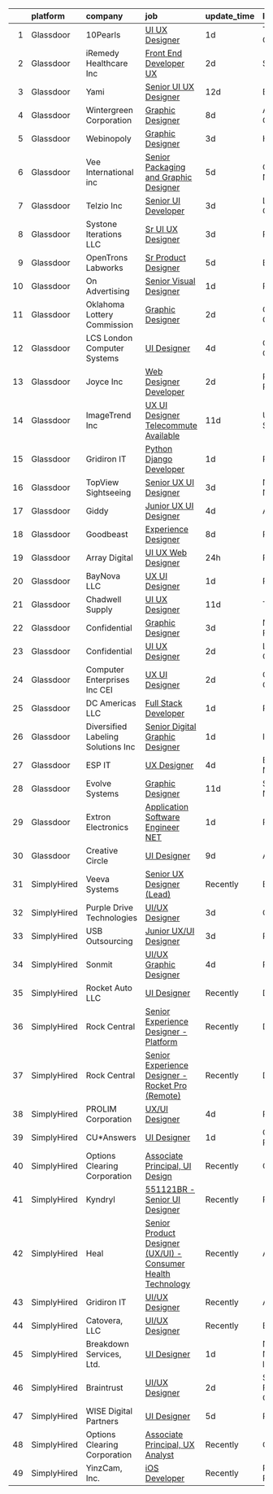

|    | platform    | company                             | job                                                                                                                                                                                                                                                                                                                                                                                                                                                                                                                                                                                                                                                                                                                                                                                                                                                                                                                                                                                                                                                                                                                  | update_time   | location                 |
|---:|:------------|:------------------------------------|:---------------------------------------------------------------------------------------------------------------------------------------------------------------------------------------------------------------------------------------------------------------------------------------------------------------------------------------------------------------------------------------------------------------------------------------------------------------------------------------------------------------------------------------------------------------------------------------------------------------------------------------------------------------------------------------------------------------------------------------------------------------------------------------------------------------------------------------------------------------------------------------------------------------------------------------------------------------------------------------------------------------------------------------------------------------------------------------------------------------------|:--------------|:-------------------------|
|  1 | Glassdoor   | 10Pearls                            | [UI UX Designer](https://www.glassdoor.com/partner/jobListing.htm?pos=121&ao=1110586&s=58&guid=000001829b216fc78f4143498ab0db69&src=GD_JOB_AD&t=SR&vt=w&cs=1_c1573f86&cb=1660460036451&jobListingId=1008068339387&cpc=42BEC95245890617&jrtk=3-0-1gadi2rv9i17b801-1gadi2rvtjm7r800-ed42256ef29aac25--6NYlbfkN0AZhccrYCUSJlZEde1UnGXnwlG1V9FU8luw-eezWnVYrwyqiUgM7CrsMn5ovYsWa9GV-mKp_rYDWUG9r2XSS5MXh8_Q-Vde3_pQidAfGnJ5vR87V7nutRlqXDXOcjcwfqKrhYGxJCuEwaod5jPnoJR6rHahD6yaDDE3OaUSfviuyOel2WMFyfUjfaCgGgR9jSgKlgI3RuF9AP9nxHW45d0MGmCk8jYYqVhQSZzjrlKcY9gxKut7KSd_QoflF-TyQRD64fgFaZg5nMekvvibTj4zl5vaeIontaW88LAFvnjAMYSyAhC3F_DtijrZhSr_v3fku4Zs3y2K59R1p16MDiS6QSjqMjCZO24SoBSSASSZ1yZQHiajnm3NACOTQLwft8iwy1cyUDcDcle8axUXcGicxCvldhMup44X9EHdc52tIdG7yQND8rCW)                                                                                                                                                                                                                                                                                                                                                 | 1d            | Tysons Corner, VA        |
|  2 | Glassdoor   | iRemedy Healthcare  Inc             | [Front End Developer   UX](https://www.glassdoor.com/partner/jobListing.htm?pos=114&ao=1110586&s=58&guid=000001829b216fc78f4143498ab0db69&src=GD_JOB_AD&t=SR&vt=w&ea=1&cs=1_1bd6f4b7&cb=1660460036450&jobListingId=1008067007615&cpc=786328B4A40DC555&jrtk=3-0-1gadi2rv9i17b801-1gadi2rvtjm7r800-bdec17cbc4d6ddfe--6NYlbfkN0DfhRLDY5E7BVY3xhBTAobuSaZ3WR2SqAJ-w4NHeQGDZ7IzEziFaDSE8WhDFhHMRUyVlnkXfbctoYVNgyGIEW38ZFY_aJzYMkqHc1FLo3w1D7XkDQOSPA99ND1CpKtPVxrhU1X3u6DuVCpDk1Tp-gA82abvl1y-2DVaq_6kQXlsmIO-KImHZxuXbCGv8zBZSKhsxy2n0wIpLTizbJdUvb-okkqLTTGdBHD-iHm_TJLPTFhdO9GGH_VzSI0bHvZcKo6XjycqigqUWfdSuY3TJrnF9IvE-k2YalBnaNzwngVAoz5ZCsK51XWDMHw2Ag4zg4t5hrnMPRu8dJjjydAWhlliqfW88ZIaPWRMr5qFA79mwdygPmzuhVENp_i4HJlS0trfXIiTT_cYSDwEvkK3ZCkd_tEoeR2QHrFKzGeA1_9yRw8HcDrNoztpdgDZPMX-9KFEVwfcug5DKUPEhqJq7Auu4fsA6yw-u3gnD4wYDrWTPrTQrNwOTUp9oh7GJEUUFSQ80SxaF76vaQ%3D%3D)                                                                                                                                                                                                                                      | 2d            | Stuart, FL               |
|  3 | Glassdoor   | Yami                                | [Senior UI UX Designer](https://www.glassdoor.com/partner/jobListing.htm?pos=102&ao=1110586&s=58&guid=000001829b216fc78f4143498ab0db69&src=GD_JOB_AD&t=SR&vt=w&ea=1&cs=1_5dfd88b0&cb=1660460036448&jobListingId=1008045182428&cpc=4249AE273CFED721&jrtk=3-0-1gadi2rv9i17b801-1gadi2rvtjm7r800-c18558706cf5f0a8--6NYlbfkN0DsBOlmEAMqZtav1V1WKZO3RUElpafjggtWvxyDQ3xFSizXPSZQh0Wd-AqOWYRXIfB_xvAIPThy9iZI6UxY4C17BNtOHzLyCi7gfoi17eFyNWdD1JYNp8nEXhYmZJrGmwPkTwmVflYphZ8sqqkLqXWwTdlozxotirV25FD96cQJh1FCCMsgTWsNb8gJrJ9zDXzEcD7Rzev1K9cFSRhPOp5SPXGLI4_E-O8b3IVBopGENZxWipSect_eJ-vcaVoGXPGiTLBP5Bl0SL9J8d85L91j9uno4wjH-yCC0qNW_35XXZ-YhfYaxk5fM4LGaczW-Yx7ctDIPEJXm8gk45oD-gvhq4UWTKwduNzuLDT4JdouRrM0WExk3RNgv3y4SJ5Ij5_VjhZBFkY-oU6uUfMYHJQO-Un0snZd4Oiuc1Sg4NnySikq-gUli_YA3udyJV3-l6vxOcr1t7IU6L7w3AVE9DneWQj8IKzuF54nApPfVaic_bzlcqh494UVVrmRyoC1tDaGfrqAtRVK8A%3D%3D)                                                                                                                                                                                                                                         | 12d           | Brea, CA                 |
|  4 | Glassdoor   | Wintergreen Corporation             | [Graphic Designer](https://www.glassdoor.com/partner/jobListing.htm?pos=106&ao=1110586&s=58&guid=000001829b216fc78f4143498ab0db69&src=GD_JOB_AD&t=SR&vt=w&ea=1&cs=1_e2c85933&cb=1660460036448&jobListingId=1008056107817&cpc=9A35C3CDC9AD954F&jrtk=3-0-1gadi2rv9i17b801-1gadi2rvtjm7r800-63666c8749e3b599--6NYlbfkN0BOdG0MfL0cOT1OSN0QPEpRuqiJyxaT8mswcKoIHsGd35n1xV8ZIJNFMkmWVDTVhR4n62bVFb9-eNgO4mBg1d77lavN8BAb8Qm0G5lHHpwqf0HLDQ1hMTD39bYEL_Rowt86Dq4no_TgfwkrW-e7kjKchaRqHWKkW5sXwSSsGzE1kGS8VNtJ2CqthLbkELsJwhioLZ4sI1RGRBigVkHYsjmEFjPF7IylzXcDfLcZRMLgRRtxkaA1TNIEIw7BomHVGi0snfuQsnanPduSaCpa7a5x-6HSZs8VyC723N9RiiS4ZlmZGe-PCdjISkQSuYygNqwat_WKBg50qUpAt9DVgWLJVOJEKY8lxyqpwr8BL0OEG1PjBa7NQ_nao9w7f1pMDvwK4pTiLO2OGDHP1LYGOE7EFvdaJoQeF5KFKuBL6VinRR7m3z7uIZMPjZSeM1-S7QonlTfbkV931q-F10Mi_eFQBQOorZxiQOg9PO1GYVHmqltjW3m9r0L3)                                                                                                                                                                                                                                                                          | 8d            | Alpharetta, GA           |
|  5 | Glassdoor   | Webinopoly                          | [Graphic Designer](https://www.glassdoor.com/partner/jobListing.htm?pos=118&ao=1110586&s=58&guid=000001829b216fc78f4143498ab0db69&src=GD_JOB_AD&t=SR&vt=w&ea=1&cs=1_e55188a8&cb=1660460036450&jobListingId=1008065612051&cpc=9EDA28EADF1DF7F0&jrtk=3-0-1gadi2rv9i17b801-1gadi2rvtjm7r800-3839a89fb64627af--6NYlbfkN0DeXU0vMxLyKhfauY-dgUBa_3v1DHLtGGo4EP_Dl8CiY4B4Rt2ikj4eOzkxC4FUbnA9nuIc9kf84Rqe5Bd7DnYIShx5fyLmIMRGkgfPhJ97zU-bpsnM0N1qatZXwafcXVk4I5OkyPPcGgm7lfNup9OuMERdT-6YyrX7VLH8LlHq5SNKLxIXPglWCnkB13Ekxex1p8u-TjJBM5o7J5zZ5ycr-_65065fHv4pBVcB2Kz4RmFFK5rLIAQQEgSYGtfv2ZYNyxvRD7vNcunyj0lMxwDqRKryrG0jliOU-CYzoOayrrZXn19paipXNoG7A66G8061MbQ1L1g9HRv3NkrgWmv1xnPliZFawin9KN5G3jok65NlLn79fPPdcRqYyf0OBupDipUgkkosV00jZOpnpNVZQswmlghdw_S-ULbnpGRt1WQm9dGQYdEp-CjSUgZqiUnKrDi-5TqEKjBfZLyA6lt2zCo-W6-_Uul0FTWYYAwtL_7GfjW8r4axGSXRxXr-aTWCICks0D1EIw%3D%3D)                                                                                                                                                                                                                                              | 3d            | Houston, TX              |
|  6 | Glassdoor   | Vee International inc               | [Senior Packaging and Graphic Designer](https://www.glassdoor.com/partner/jobListing.htm?pos=130&ao=1110586&s=58&guid=000001829b216fc78f4143498ab0db69&src=GD_JOB_AD&t=SR&vt=w&ea=1&cs=1_ce31ce00&cb=1660460036452&jobListingId=1008060997572&cpc=FAE5E775D180B2FB&jrtk=3-0-1gadi2rv9i17b801-1gadi2rvtjm7r800-2fb90418ce9b2a03--6NYlbfkN0Dr6IKwl4lkWnAOZFGyO8hF2TMBrUYSqKPpHH7znGLbnsjvVMpQ7-eveiYjoB_rmKX_VctXwl9syg61wOq-fYg9T9iUAXw3g4A45EmbldY8YbtSleKyyI4CcrbNfxmjZKxIWNqL9BrdLdgsxrl0w1KSPLgvoBwtslfUWRirgXMChlWzS_jtMkz8jSVjnLvngbHr5n6OgrxcFgdJy_j3uX7kOVB8RR5ALOscIRarNQsk0XF11cazsKf9Cd1ny0gGvsPVYlUoL96m9vDYB9iFF4J7terUHAFbEqQM9bO-YVBb2Kr6pnDTHdfNVXPesv_hZ0vzco2QerdCodwpIPTdXF9Zz6OQZSNy6001ar-rZlWKSk8uf0CIO8oMIR_cptd0pr2z-SIO0xo2M3mqHhhYNQp0S13LiaE8P5RUs6FecjIZzCf7uWvzpJE50U5aIgP138LHq7pA0yLb2ZJADtC9jFP_g5g_T8obVfQSl9mPqwLsCVCvttje-7f5Agb2su0tS73uLfOSwB54Hso1EMTCOXNcn2RPy4_Zvfo%3D)                                                                                                                                                                                                       | 5d            | Garden City, NY          |
|  7 | Glassdoor   | Telzio  Inc                         | [Senior UI Developer](https://www.glassdoor.com/partner/jobListing.htm?pos=115&ao=1110586&s=58&guid=000001829b216fc78f4143498ab0db69&src=GD_JOB_AD&t=SR&vt=w&ea=1&cs=1_8be66a40&cb=1660460036450&jobListingId=1008065215582&cpc=82ABD2B5CEB98952&jrtk=3-0-1gadi2rv9i17b801-1gadi2rvtjm7r800-505ec2e3874befb2--6NYlbfkN0CzcDFs8cjNZITHzPaspPYUdxCTppyanGLeq-qEeiOFH9BBGa5mLD_QHWF77mmJnOJseLGwV7aIM83ARvPQCJyGiboiqaVvgNKlezYz4HeLHaFGz_PniS9y3q5N587JJUWbJj3uSUAggytazclPP_oCJvc3ci8Qwnezj2ppyR3fzLcSACmMdpLA-a3KUvB8ojHWoP7avtmCPLklZBI5c4L1APHh2Zd29NfxxiVvLB67itBmP-qs-od99af2U--jaiI_IsZa7_-ghNBY4ADQTWd56JLUFBE3k0F33_FgAEGmNPn81XBOwYPcDzuKh_xneAllBXgSYCyTwGsYHOohu4O6vB-WuknC3CLyCqLD1-R5idD5vxoDRBhI3WWolNSj4Xv8nx-ArztFFChvq0UpB2MJ9fX18E_ZxXX10mgsOiwDXpdHeImDnfDRz8Pr4UTMP5SYC-oZBmMuTKEisYul7LcWBbNkJaqD4sUoytvDFifgaBRTMz8j6Uz50r1K0npDCrmVbQuIrGs8yw%3D%3D)                                                                                                                                                                                                                                           | 3d            | Los Angeles, CA          |
|  8 | Glassdoor   | Systone Iterations  LLC             | [Sr  UI UX Designer](https://www.glassdoor.com/partner/jobListing.htm?pos=112&ao=1110586&s=58&guid=000001829b216fc78f4143498ab0db69&src=GD_JOB_AD&t=SR&vt=w&ea=1&cs=1_36b69142&cb=1660460036449&jobListingId=1008066055467&cpc=9FE5D8D7282D4400&jrtk=3-0-1gadi2rv9i17b801-1gadi2rvtjm7r800-b22f278c9f3f0c76--6NYlbfkN0ADGbtVOLU8f41cQktJ21FYIQP6Y_sULqizaw5S43prLvuzToScTk3L2T6u3qze-SW9URA4lLF50hHrMF6kcBvOrRXNQm3FGw_tKl2MOzI76LyYWKu-lWXDWeC0zfqAC3e451UapxU1EU_MVPu2V4RYa1ERVC6nCruMFTdearK0NjCLPP0RcJKZTRDfvSFuT1eecUP_fAX4taH2gjr1cklztpd2b7wEf5Na4yl6Zct4l5KkcVkhKSUb9zDoKI2Vl_qCbTpPGkKEdZDNpCKc8OmO1rvfvsgG6_RjssE72kB4Tt5MB_Uho3zTWB04Nue7KIhSPCO7bsNveOFvw5rfOVID1jCoI-OqwTnOrDEckSL1K5TLhpIFJCNBYuX6cyus96EVF4iwXrVm9HRP6yCzI92OEkvVmtMX5V37Ju6xxtqdxeyOWxeO6dXwtB3Ns_beW8_tz7s-ASo2OEdzn_Y2D-7SIy4QTQBqwuNG-u03iofLUDoN6V7QVwNFs0v-QvD9nxWeTN_0YFaaTA%3D%3D)                                                                                                                                                                                                                                            | 3d            | Remote                   |
|  9 | Glassdoor   | OpenTrons Labworks                  | [Sr  Product Designer](https://www.glassdoor.com/partner/jobListing.htm?pos=124&ao=1110586&s=58&guid=000001829b216fc78f4143498ab0db69&src=GD_JOB_AD&t=SR&vt=w&ea=1&cs=1_859d7933&cb=1660460036452&jobListingId=1008060413365&cpc=723ADC3DFE402989&jrtk=3-0-1gadi2rv9i17b801-1gadi2rvtjm7r800-35a36552cd68a483--6NYlbfkN0CRy_3JIAK97co_lOszuwefXCR0YtVTL0xoVBsl-x3R40za2a445SSTMXfcwy4DHcwk18c1CtFSifW4BwSFM_6f4IlIkAxFDoeuwTBMe112LIb9jKEovwQRmsa9dgU-PotWYN9jEtKUxK0Ayp0uqLSAuW06e0xD5QmdaAaFQxMFt3L0iSv9Gd5zX6NHK3_Lvrusk4PL1KPJbHBIdPad76cRdfJ6CwKAQsy-gi-V-QTjc2veLwCKY70F-YY_Tfo4-qrzkD6FdM9HO0O0LLWJt_hg-kayXuzDn12HZ4jMl3ERu8ZwRPBnMBGwGhPeSnHAit_bQNoGgnmRjk5C-QxRXpsOpexXhzy3mYu7NIF0TyuWIdxNQx4E6b3ygctcAujjTQ2DjHSExRI-7KmSbCPZDJjOaBJpTV0DxnnjuMLk5wVEJeYUiET7U1JA5e7HX8JT86Xr9jtFrBJbeKL_KCvI2n2H8HSsxjUgpH6LUie9XiKkMDMNUH-QC8EbTJfl_qGBe2YaTUUtX-H2ig%3D%3D)                                                                                                                                                                                                                                          | 5d            | Brooklyn, NY             |
| 10 | Glassdoor   | On Advertising                      | [Senior Visual Designer](https://www.glassdoor.com/partner/jobListing.htm?pos=111&ao=1110586&s=58&guid=000001829b216fc78f4143498ab0db69&src=GD_JOB_AD&t=SR&vt=w&ea=1&cs=1_03312be2&cb=1660460036449&jobListingId=1008068888667&cpc=281FE6ECBEE2538F&jrtk=3-0-1gadi2rv9i17b801-1gadi2rvtjm7r800-27268be234df4a97--6NYlbfkN0DBKcLkHQJdWO0x6NE3hcPtMelplUmz-gl4lewHm68Zk2tgVHBSQ3M1q_UvSyhb69hhFl84UahDphYmm890IdEwkn_B7W-TG1ygd3ra8GJ07ulWL23qL1EiHELCMh1EHHQpquphheumxw5F1svTeO0raewaLbfEPmn8EYSjX4plJhgZuiyyAI9XQoHt9Y7AkkHPi3_cqYHrrkakxwD-kQNgq7sWImel5g_P1BZz15aWwUHbAf5sJOilpgLjLWeHtNmzBd_WkBJCMZL-hrUvi9mbD0cPPYHknZS_npyqf6wrLPcztsVlcPDEsVA2l1h03L9m-QOezzqv9du1m7SuuHSiy7ygjPaHmqGXJ17MFOFBEW6EtaBKfXUWWIexnqX4FY8qVRyiTVwOtNro8UsMwiEEnlCV8lY3jv1K9XwB-H-c2-vE3i7rfi8x0OjNeNPwOInTq0DVfwcHvbrny5LO14PwFfBtsU7Pv6OdmiVbbWax8MyRq-A2TBU7Th16TmvYahbZYxLvK12qCg%3D%3D)                                                                                                                                                                                                                                        | 1d            | Phoenix, AZ              |
| 11 | Glassdoor   | Oklahoma Lottery Commission         | [Graphic Designer](https://www.glassdoor.com/partner/jobListing.htm?pos=107&ao=1110586&s=58&guid=000001829b216fc78f4143498ab0db69&src=GD_JOB_AD&t=SR&vt=w&ea=1&cs=1_006c0845&cb=1660460036449&jobListingId=1008067083748&cpc=E7268B2FBC00329E&jrtk=3-0-1gadi2rv9i17b801-1gadi2rvtjm7r800-109c59df660a36b5--6NYlbfkN0COs9An_57SyPFY8J1A9WfZDQdsv91NbICjob3MRxtrrOs4Bkj7F8LqUyUoXPMYPnlJ20IrU9ovqu3LJoU0uPxZDzY7iB6vqo9QzCQ1ApoYt8krzlm5Yv2UWLE9xuI7cuL3BWC9yoPFSO4CEf-8XaMrqkxK02v7KbGpXLIV8VL3NBlki6OXtzzwJGcBLMBUKa7iv5d3iXd4_8_9PTLO-5JhtRAG0-XbPHpsMVZMyuKTb4veDuRFClEhHHUIAVL8_QNoxIFu7Ez_zjMXjD1a0GEC22ASzLSCLg6Xr2uJdiqvXcpHLa5LsPuHENp3zArWEzyOEckiopIlBUcVeV2Zrb07-3jzub-fbwkCjc9SG2REcZyDqti7cRdByq3pXqI43LEtYuh488ntCjTW8p3Vgj9lZ0QkVqJKig5GlsTSsMvMF6ei62YFS2sR5Nqh1a5ZCrS9tLHi0v3mrPIF25Frb4LwqkedsU4AUIaxXruFwG99-kZOsGYA5Sxnxkt_qQogfgVWkXpV1xc14w%3D%3D)                                                                                                                                                                                                                                              | 2d            | Oklahoma City, OK        |
| 12 | Glassdoor   | LCS   London Computer Systems       | [UI Designer](https://www.glassdoor.com/partner/jobListing.htm?pos=117&ao=1110586&s=58&guid=000001829b216fc78f4143498ab0db69&src=GD_JOB_AD&t=SR&vt=w&ea=1&cs=1_8501ccd3&cb=1660460036450&jobListingId=1008063535731&cpc=292036AD7E8A5303&jrtk=3-0-1gadi2rv9i17b801-1gadi2rvtjm7r800-9d32a881a50b6432--6NYlbfkN0CckLY1Y7Nzm7RAXoTq-bvgsovIKUj47znE7HlWw5vlrDWT7l6GaPFsZiavTqzdiZffqmmD2wg7bzC0Gxd7jAFH0cnhUqAkHzTtaTONB4UgPQD4uilpgmUlzqSNVK8wjMg2f30i-hBDSMbux9wgK-bOXtzIesuxiya7xpmsK5MZky3eC7DjgtXEIqxlw1Vw29P3dRjsq1Y_FduNaxhqWUprgaCXd6f3K1uJVfnevaZ52-WrluGTRFrivjzkTzMbcnGBfohyq26DMRYymXdBuvA0JJ0YH0YhIaWoleFeCT56a6uR6GODiGzljtq_5dTUTbisNuELv0mz_6oiXYeWb2UVcJnciVOVNbpdlYmAYrje3hFr3W2AuqH-qUPCCRW5R4RVTOylhyJzmD-_BK90tsZEOjsnI75J1ZMB5wT2Lm370cg69vVfOkU5oLem6E-EtV0dBw4slMfYOM4KleLSMv2n1eK4U8bRjM61_BPkm9xku0i_gPTPiQ1nAdg3IidSYUtMXfpWXZ3XX6BX5i-smFGeE3POeIl4B7qZnmhQUciOJLAkQtYRAOYyKKPXY0dFHU1TXv6_4zCKakzKixAaMzwH2-FivV8_NeaSDKPJcrTmP6zfnQ0aW6u7rHlH1bvnZdAYjdaTtYx-8--CSMHMymAxIeBwORsQTg_ABGuu-Tbz-XeELgWq0tHPTvlJbkb8ZlWqIKPMqE0iUsGI_5mDDmeNxqSygnpPDXrO8U6TXr2_bBEjpVSh_Yci44PTly1nuKg%3D) | 4d            | Cincinnati, OH           |
| 13 | Glassdoor   | Joyce  Inc                          | [Web Designer Developer](https://www.glassdoor.com/partner/jobListing.htm?pos=122&ao=1110586&s=58&guid=000001829b216fc78f4143498ab0db69&src=GD_JOB_AD&t=SR&vt=w&ea=1&cs=1_90702740&cb=1660460036451&jobListingId=1008067001313&cpc=217C45A42544DB93&jrtk=3-0-1gadi2rv9i17b801-1gadi2rvtjm7r800-0808452861b2c58f--6NYlbfkN0Bd-kcuCQtFSZaFOpNra10QcN4twG3O5kNaxw30qdscHvBfYwwSa5GmMdPyP8QE6nGOfWwoY_1AmoA8VgAJ6Er8qBxw7QX8yd33JOFdofVfwyOzL81LDE4BaQkTu1pS48yJ3cdwzEyXCcKmOw1qy6_GaqQYCuYHoOC5xSTBzAlRrHI8ZX8tiAZsUoLnJV15DiqraFEBF78byPgDqJqM0ZEdrN6cIDgSJA1iJa1zLtlrHG_-r6MPja9XvaG-YDpJT4JoLTAXPCXc1xYm4AKr9wVfigkwcA0NyWDyBzQrwHhWo0MMsxaDeGAJWj7MnWVRkWdGTvRxuGsGiZJovZmFHvDqy-1WuvokbGcLn7zwjOF4NHqn0mtawXvlPc7k6zYdGmZcgGq54XvnvlD1uivmDTWdLQBWCRaBx4XRfpNqsv3NnUZVLkfN1uNYJqqnRg1fshrPwAbwFOQby5suNiWRDy7h1MseIANeLz3hgxgS9PA9nm9bnzbjgoOVyRmr--RaBLI%3D)                                                                                                                                                                                                                                                      | 2d            | Pittsburgh, PA           |
| 14 | Glassdoor   | ImageTrend Inc                      | [UX UI Designer   Telecommute Available](https://www.glassdoor.com/partner/jobListing.htm?pos=101&ao=1110586&s=58&guid=000001829b216fc78f4143498ab0db69&src=GD_JOB_AD&t=SR&vt=w&cs=1_2ca9f071&cb=1660460036447&jobListingId=1008048373553&cpc=8C7EDB9C3100EB8F&jrtk=3-0-1gadi2rv9i17b801-1gadi2rvtjm7r800-c94349a35513245f--6NYlbfkN0DrwfU7w0F46R08ZIN8pn1s9hSRnqvJPcbWVx8YEyFsPHLaXtJqEtjTqwlAQ-H4t7MSv0M2iLarh8ZzZaQF3KycC-EX0dQyCJQpgYefs-bvc5nxDSpHI-TK2_mK7jV5m1VUN6jNqdprj6VColdWbV8kpq8w1yeA4bg0v789A-jofaT8CtAiHDX-mfJjZFv2azH9V1lUqTyXGeHhhuL2iB3kVhmQNssRP5wU9vMIwCwiDTAhhoUkzF64WLgx1tyjhNxCJlxBLeI6-K7liCTCyQYDOnZq7DorKNvlu9fW3YuUzpHD-TN8AOTKFGMxdJc6I6j6uymxtaP5mkxo4zePm0U-9CpgIee8SOrK30vcx18AoujtV1bdJYcs1X8l1-C5oLHpPeJHBbFOyJtb1LF31hQijTbMM1XlbbsSLuFInMg3BSBKn5XYg710yX57PJI_coxZgcIroA-erL_RkN9hm0vif321FPgc7m1h1fP6MgzhiMksiRQYlPjdO8OguByJvqMwqX27XRGxmX4XLPL3RN21dZ_LUM2-YlHpJpl7Khle0-S7SiTBlEse4WORdP1OnRdq37N18PFzl8ahhxmlHIeq)                                                                                                                                                         | 11d           | United States            |
| 15 | Glassdoor   | Gridiron IT                         | [Python Django Developer](https://www.glassdoor.com/partner/jobListing.htm?pos=113&ao=1110586&s=58&guid=000001829b216fc78f4143498ab0db69&src=GD_JOB_AD&t=SR&vt=w&ea=1&cs=1_c04a9b37&cb=1660460036450&jobListingId=1008068461898&cpc=AC285F3A3ECA6BB0&jrtk=3-0-1gadi2rv9i17b801-1gadi2rvtjm7r800-b7d1fff5b0f833c7--6NYlbfkN0CTHA6cd59lXtQJ-DuZtBHQsSjOn019HaVEc20FtZol1_8bPJW14iotuMuGn0biAaFFpmJJpsL0SruckKM7Ermnp8HTga5LJVoDBRqYjXa8oQQ995Ej1Fpf1_HIJeY8Sp2cvUmljurWkSS0Z0Ziywv4xkPzlQo0EjY9NwdB2_FFDu2KD_yh3kCW5O06ehR75GBpb5N1epwvuiyETeHUPmG0oRQq-2Wv12vtd667CTFKbSIt0qwgbDyRUg7Mwezm7lmbI4bHUmAQp3DD6umdv5N5hz8A_On4shD5phBHSSGAkJV0YqbpHg3jJH4Auiz4JWyX53hyoLPMmVdmeyoNbQKN0LdFmw9EVSKGgnlg-Mob97YEpHP4IfOUR0bOkokmsnML20ET1VTMa2tRrdgMi4YxcQxkhWZTgJacztxzT8ydAn_Cp_zwNGqK19YWCskfHAi7-mVxjcD3b92rrgBtNJe3neyqd8RYyX4RWYRw6lNd330ElrxIL0bRkrVnGDxPOom43dxjR0H-Bg%3D%3D)                                                                                                                                                                                                                                       | 1d            | Remote                   |
| 16 | Glassdoor   | TopView Sightseeing                 | [Senior UX UI Designer](https://www.glassdoor.com/partner/jobListing.htm?pos=103&ao=1110586&s=58&guid=000001829b216fc78f4143498ab0db69&src=GD_JOB_AD&t=SR&vt=w&ea=1&cs=1_4d10df19&cb=1660460036448&jobListingId=1008065752004&cpc=BA005B1D96992017&jrtk=3-0-1gadi2rv9i17b801-1gadi2rvtjm7r800-c72b2c2d0d44ef80--6NYlbfkN0DsUtjlO9aSzLhbbi1ylmhZb5HDIaxKOqM1Q3G4JftrQkG6GekaDroriwkjYGy3F0GWp8mckOFsPiJcfoosZDecuQLVadc0UH5nSKiKuY2yJageMhV1jDLkN3yJl2pgPNGkjyIAyG9OfSxieGcbSONVpp4qhJwvAd5lEaMWR_C8zZZqOgKSHSz_keutm5UBIc6t-erLwg-T3ZIrfXVa8yYcP5OFF2PAyH6oOBHZLj9mqVeRieIHVzlIHlzANcWOq7gKffB0T1GbzZgNnJ83M6NA_8UZFiPTV34cqVRApTx4a_thBBjvmna2iuL1ifn8apTk3bVwIueIxHCwdhat2IchqiQSdXxnS8lxnvk7uK673nKvHaJmie8ERIMJ05U-5pKmYzhY5xB4wa-lMB1b3LDqR1SY4QifHoRZqFlTmh94fpPclCcse8Qoh23YHztnVvHjdjeQOxrT4398urDUhKogZgm6psk1NpyLEYSB5fB7wZf-FbUqdN2rsPbMcQB__Qmx14hz4JVO8g%3D%3D)                                                                                                                                                                                                                                         | 3d            | New York, NY             |
| 17 | Glassdoor   | Giddy                               | [Junior UX UI Designer](https://www.glassdoor.com/partner/jobListing.htm?pos=110&ao=1110586&s=58&guid=000001829b216fc78f4143498ab0db69&src=GD_JOB_AD&t=SR&vt=w&ea=1&cs=1_71c2ace7&cb=1660460036449&jobListingId=1008062786167&cpc=8A48E7D5890B96AC&jrtk=3-0-1gadi2rv9i17b801-1gadi2rvtjm7r800-503fa5c445aa6831--6NYlbfkN0Cd5ZvLdai7cR0fypH5_WiGezUQesq24dbKuF0ly35yawptN0PyaNvi6aCrfHDGFYBHkr5SnTj7vqUz0gNSWKlkIlVRjgoTRfSc15COtuzQOkcKUBHpInCXznilo76Ss-mcKTwm6lAe1YOtGYq0HhWRzFRV9xQw8kCq1IB-pOWZPA8D33AiodZ5BRt9vFliOz2d1YQ3_kYfaaXdFgQHR_bHQPDK_eALbU8L0rURQ5wHoYrAClpuW9zCf14KTfNes08OuQP0V9SSba5ZSnCNmHdGSXFQofOXwOveK8vrJCQZUJ5eXz6XjKTo9Qyk2VxKOnBdvYkmOwzQ-BVunPPhdF0o3LI5gFiWr69sZibmy0Iu-4r2QgFEAaIVY6gBP5DAdGIUZHsK5sgG76Hkf8jvX_YtHdb9fQvXmeHZANMBVY9QiW1ANWAkJ1Rg9wC0nw3aN-6Xi6DG8K1fTDaFacU1bNMq6_Fcw58wQxtrW8FOcydLO_zl8g_Ic0FVCFmlyhyPdgz3-7L4PBMuFQ%3D%3D)                                                                                                                                                                                                                                         | 4d            | Austin, TX               |
| 18 | Glassdoor   | Goodbeast                           | [Experience Designer](https://www.glassdoor.com/partner/jobListing.htm?pos=108&ao=1110586&s=58&guid=000001829b216fc78f4143498ab0db69&src=GD_JOB_AD&t=SR&vt=w&ea=1&cs=1_b03d48a3&cb=1660460036449&jobListingId=1008056241519&cpc=F1339989C5CB8906&jrtk=3-0-1gadi2rv9i17b801-1gadi2rvtjm7r800-148ccfb27bfa14f4--6NYlbfkN0D86qcJXH-D6DQ-2N7WU93_lCmV_hHqMYDJBQkPf3LHmPOtH7AQFWlDBKk8AEZD6OK7WXGPn2qSmvnXoZTLCkHkle7prJ21h566xBixj2ToU-0gj25Ss-z9C76v8tZZRVI5PDLURlWvdAlE0llYLmKvzgTK8er8hNFsfJlDR6mS0BJOoeP9rhu0wh_3ZJjrvXkYcSFtQU-F50YCZIVqxBqUSCSezN4UvA_GY_omYT8LQ8nmWTHQ_uWxpUhUGEEC3qQ7YmPMYumfNiH7Q_H75c48O7M5LazO7ovPG7AxvLBVUkOy_tCNsFrdbtV92AvPcw0368xDEjw42gImXi25vPe5JtBF1iPEBJvJe2W98A8dYQffnFeqOP00hg-zY6zSK_jsQQCCk4KAhqgpOM5F_SQCqNO-FG3WwzONIskcyC9wFIoYdaQuaHPXN2GMkmsql-b3-CxreFS4ahjQX8SsTyrCYc7YsYGDFUW9VQS04SkLqg9ET1aFzkC-CFJmGO0Zs38%3D)                                                                                                                                                                                                                                                         | 8d            | Portland, OR             |
| 19 | Glassdoor   | Array Digital                       | [UI UX  Web Designer](https://www.glassdoor.com/partner/jobListing.htm?pos=109&ao=1110586&s=58&guid=000001829b216fc78f4143498ab0db69&src=GD_JOB_AD&t=SR&vt=w&ea=1&cs=1_f03e1fc2&cb=1660460036449&jobListingId=1008069869711&cpc=BAEB662971763A76&jrtk=3-0-1gadi2rv9i17b801-1gadi2rvtjm7r800-fe04961378852c19--6NYlbfkN0C_LX1HuduT_SJHhLIHb6p-OraJV_uFNfqDpMJrHXpC1lFjIezB3hsHXISdnRZ8hqzV4SBtmxqUpSbjmvqVGkOD9K4LmaqZmJUhEnNp-B01tJGZVbHKb7hgbghdV880KKLkONtpVvwqLv4D2OtgiZgSwIfEx7Amie3drp6BAWyzmXtchUCxmd0FT4EObrokarDzoD_7UmkPXiUWkjxEgDNlaYe472XykZZgThEg8tlFPsFmZfbX7eLnBCkK5yhXKRJZD1VViJnaG0Adq714-x4TvJvAw6jRP91ZC9OfdDY2y8TXaWR1x1VqEUgvjWmGuvdrQQSDaGlCdYumN2LpJHwxsdCHtok8y9Hnr42ogQBV-_R4WrTJvHVOzw5kS7OOiTLV9MsYxH2nYaxY04EzGsA4Q_2OxwCTzj1TdSI19LmAsZegcSx8OZdiIUTwDIdR8qtkz5dbtzl7KuW_8PP93oEsypG739BgXb8Oo3a_8Yh00c6GhEbCvFWRpbQ5umHSjvU%3D)                                                                                                                                                                                                                                                         | 24h           | Remote                   |
| 20 | Glassdoor   | BayNova LLC                         | [UX UI Designer](https://www.glassdoor.com/partner/jobListing.htm?pos=127&ao=1110586&s=58&guid=000001829b216fc78f4143498ab0db69&src=GD_JOB_AD&t=SR&vt=w&ea=1&cs=1_b8633544&cb=1660460036452&jobListingId=1008068404333&cpc=FD1C1DA32C38CFA7&jrtk=3-0-1gadi2rv9i17b801-1gadi2rvtjm7r800-bb3a1eb5fa34e6e5--6NYlbfkN0DfhRLDY5E7BVY3xhBTAobuSaZ3WR2SqAJ-w4NHeQGDZ7IzEziFaDSEKUa93-I-ZcUZHGUqrJXSsgXPTAxo2jUuQuv-Zro3IRmPuogbmPEZ00fJq-O-dC1W7LeYrTsCZqUvG8f1u25O2KeeLRV7HRAEaUJlPxBtyBq5IqdjzI9Oa4K4EiL8WzQVOClGmzSabCpqvxs9GcZcxu5AfjgLF1ACdM2LNBcIDPziY9Q7_IyvXNAoJFNoYLRvJEv55a1XcoCIel7t16rwjHHdqHfD99F1mi6vaYQV34h71meuAaTap-eQ8BONlMpLp31UHY2wc2s3_K6-2GvcSVstQUi7NbzPpI_irOmDT5Nb5VaIsGszTqSR-SN9Kn5_kSUgZGCuISQduMAnF3WnkDQ_8SSOto9a2EvQNHSk8DChbIur9xCpufMctia94GYCv9nTfGkJMlqBaR9X2vftgPqPB5_WVI5cANwhMRoWtoh93d7W8phpSHJHwnYyN_MZdSM9f1zH3eU%3D)                                                                                                                                                                                                                                                              | 1d            | Remote                   |
| 21 | Glassdoor   | Chadwell Supply                     | [UI UX Designer](https://www.glassdoor.com/partner/jobListing.htm?pos=123&ao=1110586&s=58&guid=000001829b216fc78f4143498ab0db69&src=GD_JOB_AD&t=SR&vt=w&ea=1&cs=1_8548d970&cb=1660460036451&jobListingId=1008048353069&cpc=1160948BCBA38B5B&jrtk=3-0-1gadi2rv9i17b801-1gadi2rvtjm7r800-0623b6dee67934f2--6NYlbfkN0A7hBXzsdRqctFxVR-nR18ETFWiF-Vc9YCzVbdqLfWy5onrdVgeVLDCsCLDSYYzjsfyoi6i_gRjvJ-Di9rVk__uvsOB3jbY-ENMNbUbvjEDYnaiyu5_ZFKsIf1PCA9Yk-DbYI0pRDtjcCsGcmv9IB4bPg2lg8EouI1vtrxBE0ls5qfSQfA0_pVeFs0PAMmnJTewms5QErLEqCzdiFEc3PHvrDBeGO4BvLu6Hq1IiBtgNK7JJT_DNJlFFAzXe__OjUN6Tl6yVjurBcGH_YeCI_gXTFxp5dAiGZ-byr4c-NBmrXMAY2WN6EYFthiZNF_oStIv27vRUMN0MnvvNFqDXtRLGBCEUvZgPOywBucT82cVymI8Q6TrTQb4_GoJVcWu_OkTUMTcOXEgdoy-cMW94SaaBGtlOPxzSv72m10-Jelzqk7VRo9VPP4_ZACUsJ1Ihg7HPU0jLxsdGVA9rQe_Dc-QZWnlAwrL850J10o0TWIrzzv_7dGveKGoxk0LzeKUQsRYy3rRHdxGylvwCzjHibjFqmsJYFKYpzg%3D)                                                                                                                                                                                                                              | 11d           | Tampa, FL                |
| 22 | Glassdoor   | Confidential                        | [Graphic Designer](https://www.glassdoor.com/partner/jobListing.htm?pos=105&ao=1110586&s=58&guid=000001829b216fc78f4143498ab0db69&src=GD_JOB_AD&t=SR&vt=w&ea=1&cs=1_36fac3de&cb=1660460036448&jobListingId=1008064714259&cpc=EB1BD5B9C2162114&jrtk=3-0-1gadi2rv9i17b801-1gadi2rvtjm7r800-5f311a26ce1879a9--6NYlbfkN0D788tVLZnHYB2JKTLmCXo4PydfvtZKcdbYx6lxKaz3IiSI8Kq6TbbUkfBo5TFMGrjtQIvXXQHdRSCK7oc7zOhrfYSftzTKQG4vtdXR4l9lRHQp2wJ8Uxm8GVcg2MY4tUMGRH4PDyrIBCncEwduDCHiCcihwDEFot1oEp_Clj2k9uoS0x43yvC7DWfuv_VasdIMiCvPMKTfMUdX_HQbtV1MBDYxRZ45JgoEdb01ZubD9VSV34mgECvQtLo79Ht26CaWh1dfEju8LrfMrJrjG9BwJO1TOvLnkyvqG6zX66I4bOIhJ6jFX14iGNnF91eMd7eW3vYWH6VPjNO1d_C5Z8RrDNSUpK14PxB-ySl0m0Wdj4I5p6-TebEnt0HAt_1IMW6tNKkEDGO_8j8NnClVvy9tSBlEkEUHN437iqjNHhZiXN2LxIYVW0FKlJkd831Y78D-aW4B7xVSsIx_zbAeoTI31xpz6sgnofLexgKHkEdkTo8UYEBZwcOGSerOaZuavrL01C7X-8fGvQ%3D%3D)                                                                                                                                                                                                                                              | 3d            | Melbourne, FL            |
| 23 | Glassdoor   | Confidential                        | [UI UX Designer](https://www.glassdoor.com/partner/jobListing.htm?pos=119&ao=1110586&s=58&guid=000001829b216fc78f4143498ab0db69&src=GD_JOB_AD&t=SR&vt=w&ea=1&cs=1_6906a74e&cb=1660460036451&jobListingId=1008067427994&cpc=F583A5AE0DDDFE3A&jrtk=3-0-1gadi2rv9i17b801-1gadi2rvtjm7r800-dbb1fc666b935ed5--6NYlbfkN0B0loyvPYJ8wD4S7LZcbpG0lHdg-ap_IBmQwOBYVYgQJKGctTZBEAzlGkcvuXBkqA6UHp8cGI9fu1xtBQOns-O40rKW0CsIKuyLmkdBfVtAMAFRsA_LVYevvWbTtBhLM7Qao5yeTl4zQDyIQ1Ponb1Ip2-KIthBzYiq1vu0g2ixb_sKyBvkTYPnbjE-NmOpsfOzQ2_piU-hXvDxBIYRjrRcJ04Sa3F4ntHrbWswmjNHleOtQyLhir9N-QWvv9NOqFzB4sbrhrJioI77Ouid42y7AjkE7Aqj3XEA6bWYwtHBV8jYgpXjCRQHBGPodpWr663WGCU6K0ZrPpTn-O6bLjCmegMLJe8_7Vzl_BHumFam_N6jQl-sDhGW6coW1q3tdcfYhhCt0vzCjJcZLdp-h1ZG1pFMV6LUJW_7kf8xl2v9Iwpuzq7yU9IkoHTXqAsTCF4_WfNbk_V0Vzaj1a6MCUKZ1U3YnbcaSubZ7mxHDsCddELTdDb4k8Fmub1cWZ58oUgE0wbpBPaRtQ%3D%3D)                                                                                                                                                                                                                                                | 2d            | Los Angeles, CA          |
| 24 | Glassdoor   | Computer Enterprises  Inc   CEI     | [UX UI Designer](https://www.glassdoor.com/partner/jobListing.htm?pos=120&ao=1110586&s=58&guid=000001829b216fc78f4143498ab0db69&src=GD_JOB_AD&t=SR&vt=w&ea=1&cs=1_4cb60522&cb=1660460036451&jobListingId=1008067247161&cpc=47CFDC01B3F81FAC&jrtk=3-0-1gadi2rv9i17b801-1gadi2rvtjm7r800-647f1ea796305346--6NYlbfkN0AVVnl_N3xmP3MApcGA3sr6MLnz8P423WWILI1WvbjE8Ry71v-lom9NKs8rBQiPPSeGhcJC9zy-kDD4gx97C7XbTlPhD1shaLDSlPZahl1IM2ytRLN0NwVVyUfdvZTUQ55GDwO6nhQlOURBavu1RZZ_RvN7X3orceE3CEchF8cp6fIqWgb8JnY3LpDg9TuMj4JXUNak0VRGmJpW4n4G0-dvwUVkwkeIwR7TAvflpMZZPXeqdKW6dHIxwI1C9GNlkL1ByPx65GJiDwW8UAnp03pgNFte7kRnyPb6UV9B86EUOrZNSPlNcftLuD7bXH6SmLE4viEYewdaoigOCCSyFRPj23MEKha_eF9arFr7lvDmtJq6zd2J_jnH_c-qf4HUWhIqKv_W7hPerGOoIT0CNlw37n6-yWVEirKrCdn0n5NNJYbUhsz19glu5cRc8NutCgl919lZ5LhDeiM4Inr_a4GWsx5L0a-D9VXF3JkwZs1yrA3inXCDUZQznptgXFLH5QXJ1ijGyExXyA%3D%3D)                                                                                                                                                                                                                                                | 2d            | Cincinnati, OH           |
| 25 | Glassdoor   | DC Americas LLC                     | [Full Stack Developer](https://www.glassdoor.com/partner/jobListing.htm?pos=125&ao=1110586&s=58&guid=000001829b216fc78f4143498ab0db69&src=GD_JOB_AD&t=SR&vt=w&ea=1&cs=1_687eacbe&cb=1660460036452&jobListingId=1008068318267&cpc=A0637F14311B9419&jrtk=3-0-1gadi2rv9i17b801-1gadi2rvtjm7r800-5e137a99ea64ffce--6NYlbfkN0D2V9tGjnb7XNqTs8-tuK8gbcKhOx5-YQMFT5n3A4yIqowtUxGLayaQJMf3VzkRTuWTxO6HpJYS9Im2YHJp8KKd8_uBn3AHshQMode1SPPDzM3fFpUThtr4MxZJGr3lafPM8dQQ8EsoRxVTdFmMAXB4sfijj8JAwl7wmRxS9eJcLbL8UVDw85ke6ns7cWFfHlhVUwzgfRy8yW5dKXkFz10wvw6cvL1fiXxcAtGkOilFHlEJ_neRwAt--zH7chbJp5d22zbA1YWe9VG6ekvFnzSoKz-xWYyhluvW5mJ0KXFvkVt2WBvxXhyi5uGgs5dhyk8Y48TEpYOZU4eH3YbQ6IQb_yVXzNZAyEx_gZTi1cMqdIAd6Ug9cWEVPuuvLuPyVAGuebSfgHKZd49ZimwkUzUwr_dt2hXTL8FhLTKTDuRJwp-GnZ8BQm8vCN9Fg-sK3Heg30U8EEiq0QqiR63QRhUvlScDnxCzO_dbNCCDyn49bMyApvkPRPRAMgMMT_1hIvc%3D)                                                                                                                                                                                                                                                        | 1d            | Remote                   |
| 26 | Glassdoor   | Diversified Labeling Solutions  Inc | [Senior Digital Graphic Designer](https://www.glassdoor.com/partner/jobListing.htm?pos=126&ao=1110586&s=58&guid=000001829b216fc78f4143498ab0db69&src=GD_JOB_AD&t=SR&vt=w&ea=1&cs=1_80fb6614&cb=1660460036452&jobListingId=1008068340662&cpc=82B3195DA92CAF92&jrtk=3-0-1gadi2rv9i17b801-1gadi2rvtjm7r800-508d24bfe5db5d6b--6NYlbfkN0DsBOlmEAMqZtav1V1WKZO3RUElpafjggtWvxyDQ3xFSizXPSZQh0WdZ3wu6nMhpHhF481d7lqmAqXS7hjex4JGf7LanRgvktxP4fUZ1MCmB0ya2UWipENdWueXHsy_3ZQtkYqx6zkV-U_CV0-hc12DI-EbDPimjd30fpug5aasM_SAob8RUVZoTOi9vDu33UCz8-LmXrKbPpj424J6P2TgFm1B7YFbd-ic4VD99DH9-E4nt0S_i4BdARyJ32JbEW0tl8oDJlubvMk0eYohRTSve9JAjGWNOidJ8TnERCodPt77s6eXcUPxky2krQjjzSfB8tH8GaUBRTC5838KvHJgn4bwWQXFo9gBwWDA0WePWN5Oa8By57JBjXcvx0GERi8nkZXgrm3I4wWq04-pzbLs_ob62apPGLqxBowsHqhWeNDVIaj94L1FDL4k1QRm8DS4O_Agbs75uFc0n2pqARxH2lAxKy8y7qAXbm96PidHFhFqpsTIg93uaytsEXeqRwU8wZLmxkU7bw%3D%3D)                                                                                                                                                                                                                               | 1d            | Itasca, IL               |
| 27 | Glassdoor   | ESP IT                              | [UX Designer](https://www.glassdoor.com/partner/jobListing.htm?pos=129&ao=1110586&s=58&guid=000001829b216fc78f4143498ab0db69&src=GD_JOB_AD&t=SR&vt=w&ea=1&cs=1_bf9458ba&cb=1660460036452&jobListingId=1008062866809&cpc=9FE5D8D7282D4400&jrtk=3-0-1gadi2rv9i17b801-1gadi2rvtjm7r800-c6a8a1424391dcf0--6NYlbfkN0AARxRr_EUdOibJ9cfro25N2qhWWm4uJ3jiBN2q8G7T5P8WVrHsRMoMTnRJiJWyiSpzykM6kPvAhkr0-ZVbmu9ksZS_wF91uds_1JkpK7ar8nrE6__psFaGt5Iph9higAxb1lb2L8VQOQUixRWtlPtrW8wUMMLAqGX7gfMqVl_6eJrP-Ops4lOexJoHbvVKJ1stB7mthbX9ShUWwoaC5ywUdHaFMCuNPd6yMdw_h5_JaEId2E1FUbVd8Mm8huowuQ72NugvN8xTchn5J3PlF-WQDmawIMB09IW8-5ZA24a76jdXEpesEayyfccVndmgYbx7epochrHxZ02s2UAfwwOqI8EpcJsDAiOvb9WQ9OLlCFlQQrZ9qoTBxliNkkoQx2t4tRIl3ejFVBPx315ZQoB87hzB7UD6rSoFdQxdVMqessdSoOOQ26fo3Wlu0O9GkpJf8pxRSOHLVEn2OkG8i8ZA1hZS6pTYaP0VNb1AH9HJZlNYrmuIX4OLVNNXmEDoh9ikhCLjoREFIg%3D%3D)                                                                                                                                                                                                                                                   | 4d            | Bloomington, MN          |
| 28 | Glassdoor   | Evolve Systems                      | [Graphic Designer](https://www.glassdoor.com/partner/jobListing.htm?pos=104&ao=1110586&s=58&guid=000001829b216fc78f4143498ab0db69&src=GD_JOB_AD&t=SR&vt=w&ea=1&cs=1_bf1634bd&cb=1660460036448&jobListingId=1008047837461&cpc=6E56E77887FF9985&jrtk=3-0-1gadi2rv9i17b801-1gadi2rvtjm7r800-e9fd64eb643153d2--6NYlbfkN0CHpSnjIPxMtekS58WZl5Olhjo2iWL5RjE_Boe0ccr3Ft9slSUHXB-2qpkME9dISbODFzGcJQhs9NwejCgZVx-OdkG--fZewifAdzN-GZE7mtHST6cWlkXqFMQ4Fwfydpo1vBpzYCvlOTDOtuPsq6nTFG2cOD8RgB5JYn1EDNKYRAikfz-gByfGqUly_BGbyi1gmC82s7M8t1jWwN_xcpZ3XjBOuOwRQT6T0lfTDs41uER1jWCsSH74cJxqQFZcEYCaC6T1V6_5rYGePhOXXL4G1QdRItYZbk1c9PSrCikMUudi_OdhPAEXxtJAplv3N8o1GtEpTkJtKuSlB8SFgabkfg8JW7C3jfVeh8qYeINDcKs0bT5yDNta-BBzpfAPubPudjs_rHB9spUBIlSbqHDA8PR7edw-J0ePFYoMCH6msoalxihIbQYiW-LsybHKBuVns8gmULgoUa87nsK3EVmnWFP-36247O76nomLzYwPzL679PLnW6ROycSt6BEARgg%3D)                                                                                                                                                                                                                                                            | 11d           | Saint Paul, MN           |
| 29 | Glassdoor   | Extron Electronics                  | [Application Software Engineer  NET](https://www.glassdoor.com/partner/jobListing.htm?pos=128&ao=1110586&s=58&guid=000001829b216fc78f4143498ab0db69&src=GD_JOB_AD&t=SR&vt=w&ea=1&cs=1_ddb504f6&cb=1660460036452&jobListingId=1008069367277&cpc=39721386339D0809&jrtk=3-0-1gadi2rv9i17b801-1gadi2rvtjm7r800-56a3ef1eeac5b9d6--6NYlbfkN0AUt3IldPz8DMSeZn7LXGlOreNDrQisOFkBzwbGjNUStBPzK0spNWiiYA0O07adxRu-UDKOVKzr3KwCn0Vyi2rUYR0zPjSG4ZF1Lwt-UsrFZhyoX2F8ztaP2Ct6ah6FBPEg7ctwvJLDHsXGPix0IfhxfY5ktUxI0HXu2I-cJ89uS4XAsZODmAWM1HLqUL9Lig2_UkZrrohhUUkYvLw7_7NVCoO1f6X1Fj0mj344GUE5RfAavFRLAAIZovHIehdg1hlxlYePCMRsrKqV9jGAPiy4imB0fDoAwhLOuKBN7TmkQRRgsxj-9XoIezILtTNcVqmPX7fO_quD9stuc0Z7n6h3RR7-pY9P28qaIaw8E2PLsqbrDpTqJ_cfplYMzanlM3-GWeyiIQO2i00sayq3gahkGN78kgZT7F6lfBL77MqkBWNByc5NW4u7z8UQBKDvkXKiMq0HhQPKE43t-NOe0WrsoqOVJ-Iww28Kjw_yCJnRcXremL-kBDuk9DIuI4vDy91uYNeJ29DayA%3D%3D)                                                                                                                                                                                                                            | 1d            | Raleigh, NC              |
| 30 | Glassdoor   | Creative Circle                     | [UI Designer](https://www.glassdoor.com/partner/jobListing.htm?pos=116&ao=1110586&s=58&guid=000001829b216fc78f4143498ab0db69&src=GD_JOB_AD&t=SR&vt=w&cs=1_6d5d1390&cb=1660460036450&jobListingId=1008052746459&cpc=48B9F4758953335C&jrtk=3-0-1gadi2rv9i17b801-1gadi2rvtjm7r800-cb995c5ace71f2f8--6NYlbfkN0BPwlZa85gbT4Q3XYQoU_uQn0Qmw9zd_9UNfmcwtqAVud1yvyq1Z4UAlx1bxhDUi3LksnLBypyz1k1gCLqnW0dRcOFkM3j_NM2TSq3pHRFGXWVeIlC8jc3FY59xm8Qzy472K8k8R_1MnvzYsiiMge6ZtMmq7x1aEUnTdnm6Y1_2V4LFI46YledVWuT55wLNyBRgftbN64Wt3AZfNwoQj7560dcIVcsnlocQUMqC5oR5B7pa9e_oGwe2h-2Li0Rfh2WdlI7ZWe7whZWs5AHH7lpL-pmz4xMUTpXO1sv-EAAOkxZUS812eE5lqqyoVCmRuVgJC4IgVT5Xzq4KEq9fuvm0RSG_0JgqvGWITcAre0ID9v_ItjoFMzAOOSgBGMCO_3XibZSEhBEFpG9vDkbBckNkQ54_lPApHFYWoxdYM9KMeR9SF8vYJnVaqybmwG3e3uXDPeB01tgr3I1vEl8ZMJ2zBOMqhglASwqcOkTx_T041eJ5aiUvBwEnfbRAZd13P5hEuPgesuVW7A%3D%3D)                                                                                                                                                                                                                                                        | 9d            | Austin, TX               |
| 31 | SimplyHired | Veeva Systems                       | [Senior UX Designer (Lead)](https://www.simplyhired.com/job/zotqg0LNyggwCvIVEN0GQD5X9uMwPE4Ruxm9_8sypuf_l-NU82U_IQ?q=ui+designer)                                                                                                                                                                                                                                                                                                                                                                                                                                                                                                                                                                                                                                                                                                                                                                                                                                                                                                                                                                                    | Recently      | Boston, MA               |
| 32 | SimplyHired | Purple Drive Technologies           | [UI/UX Designer](https://www.simplyhired.com/job/TraXpkOlh2QtFQ1acxuWF8h1UKJp-t13x9GufI2N4mip9jxEzQhlnA?q=ui+designer)                                                                                                                                                                                                                                                                                                                                                                                                                                                                                                                                                                                                                                                                                                                                                                                                                                                                                                                                                                                               | 3d            | Chicago, IL              |
| 33 | SimplyHired | USB Outsourcing                     | [Junior UX/UI Designer](https://www.simplyhired.com/job/wu8cgjem0OFmCuY4hEPi6R7CYf5eJ8COzwl7fhgtkYaShm0sL7qxXg?q=ui+designer)                                                                                                                                                                                                                                                                                                                                                                                                                                                                                                                                                                                                                                                                                                                                                                                                                                                                                                                                                                                        | 3d            | Remote                   |
| 34 | SimplyHired | Sonmit                              | [UI/UX Graphic Designer](https://www.simplyhired.com/job/dkJTrSBI6fdnzi5DySIrhvKsJC5sGvAZZeMuq9qrdvAAAYSUxrRsuQ?q=ui+designer)                                                                                                                                                                                                                                                                                                                                                                                                                                                                                                                                                                                                                                                                                                                                                                                                                                                                                                                                                                                       | 4d            | Remote                   |
| 35 | SimplyHired | Rocket Auto LLC                     | [UI Designer](https://www.simplyhired.com/job/WCmLI0H-8_qePO8lOkZuolndfqSyUjNRbuIYVL8NONHYwydHnSYYpg?q=ui+designer)                                                                                                                                                                                                                                                                                                                                                                                                                                                                                                                                                                                                                                                                                                                                                                                                                                                                                                                                                                                                  | Recently      | Detroit, MI              |
| 36 | SimplyHired | Rock Central                        | [Senior Experience Designer - Platform](https://www.simplyhired.com/job/alolWizv0W4qiWg_sx4PQc0K3PlY3ygKtI2QISrytGkJECpv345yYw?q=ui+designer)                                                                                                                                                                                                                                                                                                                                                                                                                                                                                                                                                                                                                                                                                                                                                                                                                                                                                                                                                                        | Recently      | Detroit, MI              |
| 37 | SimplyHired | Rock Central                        | [Senior Experience Designer - Rocket Pro (Remote)](https://www.simplyhired.com/job/WFOQFrw2mphynW-NsIpy91iE8xWR5Lm0fNy65Uhq_2M__KiA2xz0ow?q=ui+designer)                                                                                                                                                                                                                                                                                                                                                                                                                                                                                                                                                                                                                                                                                                                                                                                                                                                                                                                                                             | Recently      | Detroit, MI              |
| 38 | SimplyHired | PROLIM Corporation                  | [UX/UI Designer](https://www.simplyhired.com/job/GN9Y0tfnmkXfcJUxzkO_TJPTgg1wBvxmCH8VIKe4E07iumo2JJhsUA?q=ui+designer)                                                                                                                                                                                                                                                                                                                                                                                                                                                                                                                                                                                                                                                                                                                                                                                                                                                                                                                                                                                               | 4d            | Plano, TX                |
| 39 | SimplyHired | CU*Answers                          | [UI Designer](https://www.simplyhired.com/job/bsitiK4h_ebVdfcUP0i8Nmb84dz-uLSn-j96DstID0A0xCzcazJBYQ?q=ui+designer)                                                                                                                                                                                                                                                                                                                                                                                                                                                                                                                                                                                                                                                                                                                                                                                                                                                                                                                                                                                                  | 1d            | Grand Rapids, MI         |
| 40 | SimplyHired | Options Clearing Corporation        | [Associate Principal, UI Design](https://www.simplyhired.com/job/W92YsuUW4xbt8AD3mTP4SQGrVXpulViZ7_LHfCXEUtW2GMS18CQL7g?q=ui+designer)                                                                                                                                                                                                                                                                                                                                                                                                                                                                                                                                                                                                                                                                                                                                                                                                                                                                                                                                                                               | Recently      | Chicago, IL              |
| 41 | SimplyHired | Kyndryl                             | [551121BR - Senior UI Designer](https://www.simplyhired.com/job/ln0q34g6s9axBOm-rTUWAVtLoFSFqQUKmESbQP3-Av_kUwzfaMU9MQ?q=ui+designer)                                                                                                                                                                                                                                                                                                                                                                                                                                                                                                                                                                                                                                                                                                                                                                                                                                                                                                                                                                                | Recently      | Remote                   |
| 42 | SimplyHired | Heal                                | [Senior Product Designer (UX/UI) - Consumer Health Technology](https://www.simplyhired.com/job/jV8vhDEtSKd6cMEVcXh7OXg4TaC09lx8gXsZGIhemDExicaP6c7CuA?q=ui+designer)                                                                                                                                                                                                                                                                                                                                                                                                                                                                                                                                                                                                                                                                                                                                                                                                                                                                                                                                                 | Recently      | Atlanta, GA              |
| 43 | SimplyHired | Gridiron IT                         | [UI/UX Designer](https://www.simplyhired.com/job/VFtiOnyTYmzVRTYd7LpJ37ufUg0tI9KYGPkAsyXqBWEyRxZpHcvqCg?q=ui+designer)                                                                                                                                                                                                                                                                                                                                                                                                                                                                                                                                                                                                                                                                                                                                                                                                                                                                                                                                                                                               | Recently      | Arlington, VA            |
| 44 | SimplyHired | Catovera, LLC                       | [UI/UX Designer](https://www.simplyhired.com/job/KPybZQk4DQalF3GNaLI7Hi57td_MmdWXvFIT40FyMf3Bl6xb5nHydA?q=ui+designer)                                                                                                                                                                                                                                                                                                                                                                                                                                                                                                                                                                                                                                                                                                                                                                                                                                                                                                                                                                                               | Recently      | Brooklyn, NY             |
| 45 | SimplyHired | Breakdown Services, Ltd.            | [UI Designer](https://www.simplyhired.com/job/GpZ5tp_DVUeM3atVfejksmdRhyRp_R-j1eOawFS05uTyQKkLgyWr8A?q=ui+designer)                                                                                                                                                                                                                                                                                                                                                                                                                                                                                                                                                                                                                                                                                                                                                                                                                                                                                                                                                                                                  | 1d            | New York, NY +1 location |
| 46 | SimplyHired | Braintrust                          | [UI/UX Designer](https://www.simplyhired.com/job/KAbMwGIqFXynC8eKgB6mvqU_wTu2eBN9L5PNbrnQ_55DX48C8c2y7g?q=ui+designer)                                                                                                                                                                                                                                                                                                                                                                                                                                                                                                                                                                                                                                                                                                                                                                                                                                                                                                                                                                                               | 2d            | San Francisco, CA        |
| 47 | SimplyHired | WISE Digital Partners               | [UI Designer](https://www.simplyhired.com/job/qsMjhdqKuNCZKIjAm5mOyx0R40WV324ViDuoZimMOo02FFk9gLPjWg?q=ui+designer)                                                                                                                                                                                                                                                                                                                                                                                                                                                                                                                                                                                                                                                                                                                                                                                                                                                                                                                                                                                                  | 5d            | Remote                   |
| 48 | SimplyHired | Options Clearing Corporation        | [Associate Principal, UX Analyst](https://www.simplyhired.com/job/NJXAUfSOqzVhwx_M0iXaDIbYwM8ExZPwjgA8IYKXBrDi_WqxwVqsDw?q=ui+designer)                                                                                                                                                                                                                                                                                                                                                                                                                                                                                                                                                                                                                                                                                                                                                                                                                                                                                                                                                                              | Recently      | Chicago, IL              |
| 49 | SimplyHired | YinzCam, Inc.                       | [iOS Developer](https://www.simplyhired.com/job/O7s3dealHuxhU0MGhoaMnfOJziqVEUTHKEJtlDWUSPF8S_dqWf-8-Q?q=ui+designer)                                                                                                                                                                                                                                                                                                                                                                                                                                                                                                                                                                                                                                                                                                                                                                                                                                                                                                                                                                                                | Recently      | Pittsburgh, PA           |